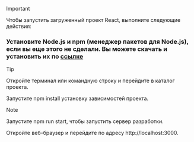 > [!IMPORTANT]
>  Чтобы запустить загруженный проект React, выполните следующие действия:

### Установите Node.js и npm (менеджер пакетов для Node.js), если вы еще этого не сделали. Вы можете скачать и установить их по [ссылке](https://nodejs.org/en/download/)

> [!TIP] 
> Откройте терминал или командную строку и перейдите в каталог проекта.

Запустите npm install установку зависимостей проекта.

> [!NOTE]
> Запустите npm run start, чтобы запустить сервер разработки.

Откройте веб-браузер и перейдите по адресу http://localhost:3000.
